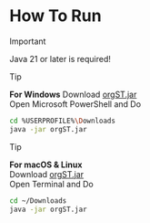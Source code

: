 # How To Run
>[!IMPORTANT]
> Java 21 or later is required!
  
 
>[!TIP]  
> __For Windows__
>Download [orgST.jar](https://github.com/MakiDevelops/orgST/raw/refs/heads/main/target/orgST.jar)  
>Open Microsoft PowerShell and Do
```sh
cd %USERPROFILE%\Downloads
java -jar orgST.jar
```
>[!TIP]  
> __For macOS & Linux__  
> Download [orgST.jar](https://github.com/MakiDevelops/orgST/raw/refs/heads/main/target/orgST.jar)  
> Open Terminal and Do
```sh
cd ~/Downloads
java -jar orgST.jar
```
